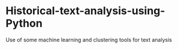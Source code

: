 # Historical-text-analysis-using-Python
Use of some machine learning and clustering tools for text analysis
